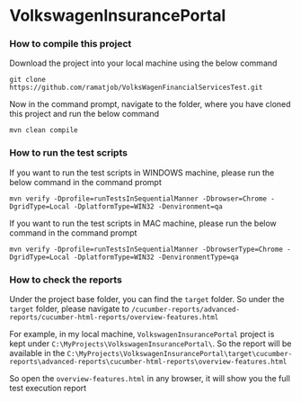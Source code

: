 # VolkswagenInsurancePortal

### How to compile this project ###

Download the project into your local machine using the below command

```
git clone https://github.com/ramatjob/VolksWagenFinancialServicesTest.git
```

Now in the command prompt, navigate to the folder, where you have cloned this project and run the below command
```
mvn clean compile
```

### How to run the test scripts ###

If you want to run the test scripts in WINDOWS machine, please run the below command in the command prompt
```
mvn verify -Dprofile=runTestsInSequentialManner -Dbrowser=Chrome -DgridType=Local -DplatformType=WIN32 -Denvironment=qa
```

If you want to run the test scripts in MAC machine, please run the below command in the command prompt
```
mvn verify -Dprofile=runTestsInSequentialManner -DbrowserType=Chrome -DgridType=Local -DplatformType=WIN32 -DenvironmentType=qa
```

### How to check the reports ###

Under the project base folder, you can find the `target` folder. So under the `target` folder, please navigate to `/cucumber-reports/advanced-reports/cucumber-html-reports/overview-features.html`

For example, in my local machine, `VolkswagenInsurancePortal` project is kept under `C:\MyProjects\VolkswagenInsurancePortal\`. So the report will be available in the `C:\MyProjects\VolkswagenInsurancePortal\target\cucumber-reports\advanced-reports\cucumber-html-reports\overview-features.html`

So open the `overview-features.html` in any browser, it will show you the full test execution report
